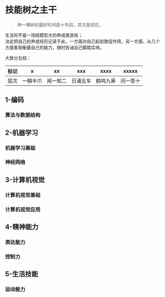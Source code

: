 # 技能树之主干
> 种一棵树的最好时间是十年前，其次是现在。

生活何不是一场规模宏大的养成类游戏；  
决定把自己的养成经历记录于此，一方面对自己起到敦促作用，另一方面，从几个方面客观衡量自己的能力，随时告诫自己脚踏实地。

大致分五档：

|标记| x | xx | xxx | xxxx | xxxxx |
| ---- | ---- | ---- | ---- | ---- | ---- |
| 层次 | 一鳞半爪 | 闻一知二 | 日诵五车 | 鹤鸣九皋 | 问一答十 |

## 1-编码
### 算法与数据结构
### 

## 2-机器学习

### 机器学习基础
### 神经网络

## 3-计算机视觉
### 计算机视觉基础
### 计算机视觉应用

## 4-精神能力
### 表达能力
### 控制力

## 5-生活技能
### 运动能力
